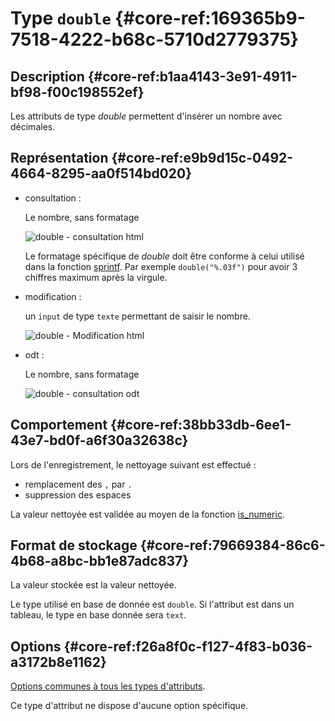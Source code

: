 # Type `double` {#core-ref:169365b9-7518-4222-b68c-5710d2779375}

## Description {#core-ref:b1aa4143-3e91-4911-bf98-f00c198552ef}

Les attributs de type *double* permettent d'insérer un nombre avec décimales.

## Représentation {#core-ref:e9b9d15c-0492-4664-8295-aa0f514bd020}

*   consultation :
    
    Le nombre, sans formatage
    
    ![ double - consultation html ](famille/attributs/double-consultation.png "double - Consultation html")
    
    Le formatage spécifique de *double* doit être conforme à celui utilisé dans la fonction [sprintf][PHP_sprintf]. 
    Par exemple `double("%.03f")` pour avoir 3 chiffres maximum après la virgule.

*   modification :
    
    un `input` de type `texte` permettant de saisir le nombre.
    
    ![ double - Modification html ](famille/attributs/double-modification.png "double - Modification html")

*   odt :
    
    Le nombre, sans formatage
    
    ![ double - consultation odt ](famille/attributs/double-odt.png "double - Consultation odt")

## Comportement {#core-ref:38bb33db-6ee1-43e7-bd0f-a6f30a32638c}

Lors de l'enregistrement, le nettoyage suivant est effectué :

*   remplacement des `,` par `.`
*   suppression des espaces

La valeur nettoyée est validée au moyen de la fonction [is_numeric][PHP_is_numeric].

## Format de stockage {#core-ref:79669384-86c6-4b68-a8bc-bb1e87adc837}

La valeur stockée est la valeur nettoyée.

Le type utilisé en base de donnée est `double`. 
Si l'attribut est dans un tableau, le type en base donnée sera `text`.

## Options {#core-ref:f26a8f0c-f127-4f83-b036-a3172b8e1162}

[Options communes à tous les types d'attributs](#core-ref:16e19c90-3233-11e2-a58f-6b135c3a2496). 

Ce type d'attribut ne dispose d'aucune option spécifique.


<!-- links -->
[MDN_css_color_value]: https://developer.mozilla.org/en-US/docs/CSS/color_value "description du type css color sur MDN"
[MDN_css_length_value]: https://developer.mozilla.org/en-US/docs/CSS/length "description du type css length sur MDN"
[PHP_money_format]: http://php.net/manual/fr/function.money-format.php "documentation de money_format sur php.net"
[PHP_sprintf]: http://php.net/manual/fr/function.sprintf.php "documentation de sprintf sur php.net"
[PHP_is_numeric]: php.net/manual/function.is-numeric.php "documentation sur php.net"
[CKEDITOR_home]: http://ckeditor.com/ "Site officiel de CKEditor"
[CKEDITOR_option]: http://docs.cksource.com/ckeditor_api/symbols/CKEDITOR.config.html "options de CKEDITOR"
[SORTTABLEJS_home]: http://www.kryogenix.org/code/browser/sorttable/ "site officiel de sorttable.js"
[JSCOLOR_home]: http://jscolor.com/ "site officiel de JSColor"
[JSCALENDAR_HOME]: http://www.dynarch.com/projects/calendar/old/ "site officiel de JSCalendar"
[odt_restrictions]: #core-ref:3742b35d-ddc0-440e-a0aa-08ea2faf0e46